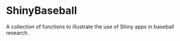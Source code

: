 # ShinyBaseball

A collection of functions to illustrate the use of Shiny apps in baseball research.
